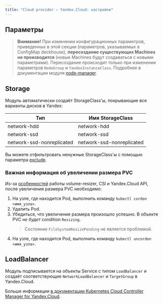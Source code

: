 ```yaml
---
title: "Cloud provider — Yandex.Cloud: настройки"
---
```


## Параметры

> **Внимание!** При изменении конфигурационных параметров, приведенных в этой секции (параметров, указываемых в ConfigMap deckhouse), **пересоздание существующих Machines не производится** (новые Machines будут создаваться с новыми параметрами). Пересоздание происходит только при изменении параметров `NodeGroup` и `YandexInstanceClass`. Подробнее в документации модуля [node-manager](../../modules/040-node-manager/faq.html#как-пересоздать-эфемерные-машины-в-облаке-с-новой-конфигурацией).

<!-- SCHEMA -->

## Storage

Модуль автоматически создаёт StorageClass'ы, покрывающие все варианты дисков в Yandex:

| Тип | Имя StorageClass |
|---|---|
| network-hdd | network-hdd |
| network-ssd | network-ssd |
| network-ssd-nonreplicated | network-ssd-nonreplicated |

Вы можете отфильтровать ненужные StorageClass'ы с помощью параметра [exclude](#parameters-storageclass-exclude).

### Важная информация об увеличении размера PVC

Из-за [особенностей](https://github.com/kubernetes-csi/external-resizer/issues/44) работы volume-resizer, CSI и Yandex.Cloud API, после увеличения размера PVC необходимо:

1. На узле, где находится Pod, выполнить команду `kubectl cordon <имя_узла>`.
2. Удалить Pod.
3. Убедиться, что увеличение размера произошло успешно. В объекте PVC *не будет* condition `Resizing`.
   > Состояние `FileSystemResizePending` не является проблемой.
4. На узле, где находится Pod, выполнить команду `kubectl uncordon <имя_узла>`.

## LoadBalancer

Модуль подписывается на объекты Service с типом `LoadBalancer` и создаёт соответствующие `NetworkLoadBalancer` и `TargetGroup` в Yandex.Cloud.

Больше информации [в документации Kubernetes Cloud Controller Manager for Yandex.Cloud](https://github.com/flant/yandex-cloud-controller-manager).
